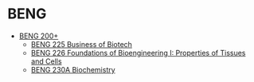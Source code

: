 # BENG
* [BENG 200+](/Department/BENG/BENG200+/README.md)
  * [BENG 225 Business of Biotech](/Department/BENG/BENG200+/BENG225.md)
  * [BENG 226 Foundations of Bioengineering I: Properties of Tissues and Cells](/Department/BENG/BENG200+/BENG226.md)
  * [BENG 230A Biochemistry](/Department/BENG/BENG200+/BENG230A.md)
